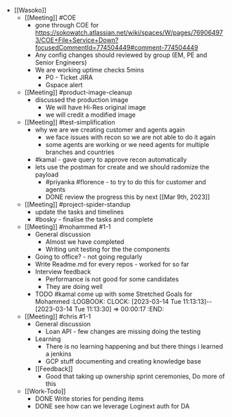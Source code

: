 - [[Wasoko]]
	- [[Meeting]] #COE
		- gone through COE for https://sokowatch.atlassian.net/wiki/spaces/W/pages/769064973/COE+File+Service+Down?focusedCommentId=774504449#comment-774504449
		- Any config changes should reviewed by group (EM, PE and Senior Engineers)
		- We are working uptime checks 5mins
			- P0 - Ticket JIRA
			- Gspace alert
	- [[Meeting]] #product-image-cleanup
		- discussed the production image
			- We will have Hi-Res original image
			- we will credit a modified image
	- [[Meeting]] #test-simplification
		- why we are we creating customer and agents again
			- we face issues with recon so we are not able to do it again
			- some agents are working or we need agents for multiple branches and countries
		- #kamal - gave query to approve recon automatically
		- lets use the postman for create and we should radomize the payload
			- #priyanka #florence - to try to do this for customer and agents
			- DONE review the progress this by next [[Mar 9th, 2023]]
	- [[Meeting]] #project-spider-standup
		- update the tasks and timelines
		- #bosky - finalise the tasks and complete
	- [[Meeting]] #mohammed #1-1
		- General discussion
			- Almost we have completed
			- Writing unit testing for the the components
		- Going to office? - not going regularly
		- Write Readme.md for every repos - worked for so far
		- Interview feedback
			- Performance is not good for some candidates
			- They are doing well
		- TODO #kamal come up with some Stretched Goals for Mohammed
		  :LOGBOOK:
		  CLOCK: [2023-03-14 Tue 11:13:13]--[2023-03-14 Tue 11:13:30] =>  00:00:17
		  :END:
	- [[Meeting]] #chris #1-1
		- General discussion
			- Loan API - few changes are missing doing the testing
		- Learning
			- There is no learning happening and but there things i learned a jenkins
			- GCP stuff documenting and creating knowledge base
		- [[Feedback]]
			- Good that taking up ownership sprint ceremonies, Do more of this
	- [[Work-Todo]]
		- DONE Write stories for pending items
		- DONE see how can we leverage Loginext auth for DA